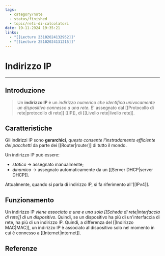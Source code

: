 ```yaml
---
tags:
  - category/note
  - status/finished
  - topic/reti-di-calcolatori
date: 19-11-2024 19:35:21
links:
  - "[[Lecture 23102024132952]]"
  - "[[Lecture 25102024131215]]"
---
```

# Indirizzo IP
---
## Introduzione
> Un **indirizzo IP** è un _indirizzo numerico che identifica univocamente un dispositivo connesso a una rete_. E' assegnato dal [[Protocollo di rete|protocollo di rete]] [[IP]], di [[Livello rete|livello rete]].

## Caratteristiche
Gli indirizzi IP sono **gerarchici**, _questo consente l'instradamento efficiente dei pacchetti_ da parte dei [[Router|router]] di tutto il mondo.

Un indirizzo IP può essere:
- _statico_ -> assegnato manualmente;
- _dinamico_ -> assegnato automaticamente da un [[Server DHCP|server DHCP]].

Attualmente, quando si parla di indirizzo IP, si fa riferimento all'[[IPv4]].

## Funzionamento
Un indirizzo IP _viene associato a una e una sola [[Scheda di rete|interfaccia di rete]] di un dispositivo_. Quindi, se un dispositivo ha più di un'interfaccia di rete, ha più di un indirizzo IP. Quindi, a differenza del [[Indirizzo MAC|MAC]], un indirizzo IP è associato al dispositivo solo nel momento in cui è connesso a [[Internet|internet]].

## Referenze